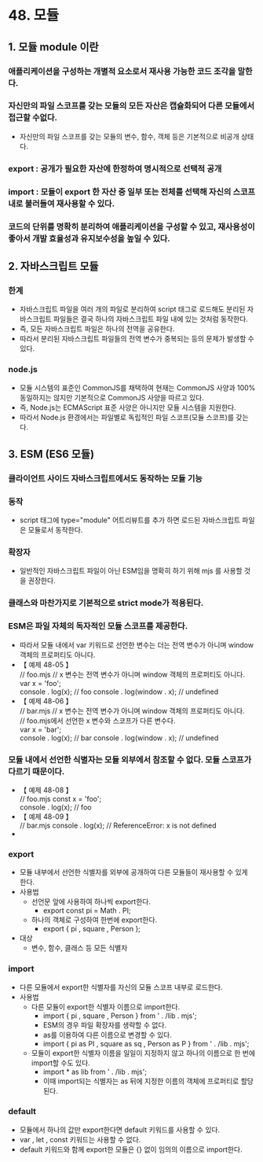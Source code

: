 # 48. 모듈

## 1. 모듈 module 이란

### 애플리케이션을 구성하는 개별적 요소로서 재사용 가능한 코드 조각을 말한다.

### 자신만의 파일 스코프를 갖는 모듈의 모든 자산은 캡슐화되어 다른 모듈에서 접근할 수없다.
- 자신만의 파일 스코프를 갖는 모듈의 변수, 함수, 객체 등은 기본적으로 비공개 상태다.

### export : 공개가 필요한 자산에 한정하여 명시적으로 선택적 공개

### import : 모듈이 export 한 자산 중 일부 또는 전체를 선택해 자신의 스코프 내로 불러들여 재사용할 수 있다.

### 코드의 단위를 명확히 분리하여 애플리케이션을 구성할 수 있고, 재사용성이 좋아서 개발 효율성과 유지보수성을 높일 수 있다. 

## 2. 자바스크립트 모듈

### 한계
- 자바스크립트 파일을 여러 개의 파일로 분리하여 script 태그로 로드해도 분리된 자바스크립트 파일들은 결국 하나의 자바스크립트 파일 내에 있는 것처럼 동작한다.
- 즉, 모든 자바스크립트 파일은 하나의 전역을 공유한다.
- 따라서 분리된 자바스크립트 파일들의 전역 변수가 중복되는 등의 문제가 발생할 수 있다.

### node.js
- 모듈 시스템의 표준인 CommonJS를 채택하여 현재는 CommonJS 사양과 100% 동일하지는 않지만 기본적으로 CommonJS 사양을 따르고 있다.
- 즉, Node.js는 ECMAScript 표준 사양은 아니지만 모듈 시스템을 지원한다.
- 따라서 Node.js 환경에서는 파일별로 독립적인 파일 스코프(모듈 스코프)를 갖는다.

## 3. ESM (ES6 모듈)

### 클라이언트 사이드 자바스크립트에서도 동작하는 모듈 기능

### 동작
- script 태그에 type="module" 어트리뷰트를 추가 하면 로드된 자바스크립트 파일은 모듈로서 동작한다.

### 확장자
- 일반적인 자바스크립트 파일이 아닌 ESM임을 명확히 하기 위해 mjs 를 사용할 것을 권장한다.

### 클래스와 마찬가지로 기본적으로 strict mode가 적용된다. 

### ESM은 파일 자체의 독자적인 모듈 스코프를 제공한다.
- 따라서 모듈 내에서 var 키워드로 선언한 변수는 더는 전역 변수가 아니며 window 객체의 프로퍼티도 아니다.
- 【 예제 48-05 】  
  // foo.mjs // x 변수는 전역 변수가 아니며 window 객체의 프로퍼티도 아니다.  
  var x = 'foo';  
  console . log(x); // foo console . log(window . x); // undefined
- 【 예제 48-06 】  
  // bar.mjs // x 변수는 전역 변수가 아니며 window 객체의 프로퍼티도 아니다.  
  // foo.mjs에서 선언한 x 변수와 스코프가 다른 변수다.  
  var x = 'bar';  
  console . log(x); // bar console . log(window . x); // undefined

### 모듈 내에서 선언한 식별자는 모듈 외부에서 참조할 수 없다. 모듈 스코프가 다르기 때문이다.
- 【 예제 48-08 】  
  // foo.mjs const x = 'foo';  
  console . log(x); // foo
- 【 예제 48-09 】  
  // bar.mjs console . log(x); // ReferenceError: x is not defined
- 

### export
- 모듈 내부에서 선언한 식별자를 외부에 공개하여 다른 모듈들이 재사용할 수 있게 한다. 
- 사용법
	- 선언문 앞에 사용하여 하나씩 export한다. 
		- export const pi = Math . PI;
	- 하나의 객체로 구성하여 한번에 export한다. 
		- export { pi , square , Person };
- 대상
	- 변수, 함수, 클래스 등 모든 식별자

### import
- 다른 모듈에서 export한 식별자를 자신의 모듈 스코프 내부로 로드한다.
- 사용법
	- 다른 모듈이 export한 식별자 이름으로 import한다.
		- import { pi , square , Person } from ' . /lib . mjs';
		- ESM의 경우 파일 확장자를 생략할 수 없다. 
		- as를 이용하여 다른 이름으로 변경할 수 있다. 
		- import { pi as PI , square as sq , Person as P } from ' . /lib . mjs';
	- 모듈이 export한 식별자 이름을 일일이 지정하지 않고 하나의 이름으로 한 번에 import할 수도 있다.
		- import * as lib from ' . /lib . mjs';
		- 이때 import되는 식별자는 as 뒤에 지정한 이름의 객체에 프로퍼티로 할당된다.

### default
- 모듈에서 하나의 값만 export한다면 default 키워드를 사용할 수 있다.
- var , let , const 키워드는 사용할 수 없다.
- default 키워드와 함께 export한 모듈은 {} 없이 임의의 이름으로 import한다.
